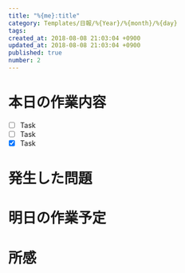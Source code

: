 ```yaml
---
title: "%{me}:title"
category: Templates/日報/%{Year}/%{month}/%{day}
tags: 
created_at: 2018-08-08 21:03:04 +0900
updated_at: 2018-08-08 21:03:04 +0900
published: true
number: 2
---
```


# 本日の作業内容

- [ ] Task
- [ ] Task
- [x] Task

# 発生した問題

# 明日の作業予定

# 所感

